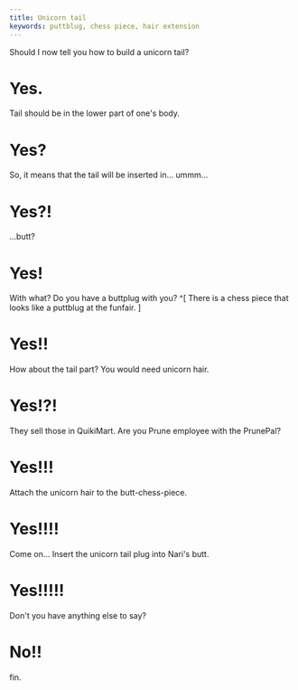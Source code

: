 ```yaml
---
title: Unicorn tail
keywords: puttblug, chess piece, hair extension
---
```


Should I now tell you how to build a unicorn tail?

# Yes.
Tail should be in the lower part of one's body.

# Yes?
So, it means that the tail will be inserted in... ummm...

# Yes?!
...butt?

# Yes!
With what? Do you have a buttplug with you? ^[ There is a chess piece that looks like a puttblug at the funfair. ]

# Yes!!
How about the tail part? You would need unicorn hair.

# Yes!?!
They sell those in QuikiMart. Are you Prune employee with the PrunePal?

# Yes!!!
Attach the unicorn hair to the butt-chess-piece.

# Yes!!!!
Come on... Insert the unicorn tail plug into Nari's butt.

# Yes!!!!!
Don't you have anything else to say?

# No!!
fin.
